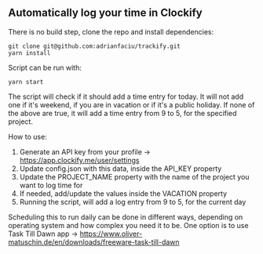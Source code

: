 ## Automatically log your time in Clockify

There is no build step, clone the repo and install dependencies:

```
git clone git@github.com:adrianfaciu/trackify.git
yarn install
```

Script can be run with:

```
yarn start
```

The script will check if it should add a time entry for today. 
It will not add one if it's weekend, if you are in vacation or if it's a public holiday.
If none of the above are true, it will add a time entry from 9 to 5, for the specified project.


How to use:

1. Generate an API key from your profile -> https://app.clockify.me/user/settings
2. Update config.json with this data, inside the API_KEY property
3. Update the PROJECT_NAME property with the name of the project you want to log time for
4. If needed, add/update the values inside the VACATION property
5. Running the script, will add a log entry from 9 to 5, for the current day

Scheduling this to run daily can be done in different ways, depending on operating system and how complex you need it to be.
One option is to use Task Till Dawn app -> https://www.oliver-matuschin.de/en/downloads/freeware-task-till-dawn
